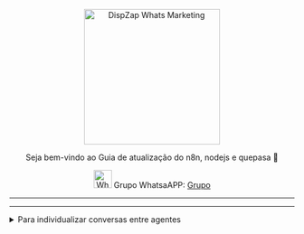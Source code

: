  <p align="center">
<img src="https://cwmkt.com.br/wp-content/uploads/2023/08/logo-github-cwmkt.svg" alt="DispZap Whats Marketing" width="240" />
<p align="center">Seja bem-vindo ao Guia de atualização do n8n, nodejs e quepasa 🚀</p>
</p>
  
<p align="center">
<img src="https://whatsapp.com/favicon.ico" alt="WhatsAPP-logo" width="32" />
<span>Grupo WhatsaAPP: </span>
<a href="https://link.cwmkt.com.br/grupo-whats" target="_blank">Grupo</a>
</p>

<hr />
<hr />

  <details>
<summary>Para individualizar conversas entre agentes</summary>

```bash
mv /home/chatwoot/chatwoot/app/javascript/dashboard/components/ChatList.vue /home/chatwoot/chatwoot/app/javascript/dashboard/components/ChatList.vue.old
```

```bash
cd /home/chatwoot/chatwoot/app/javascript/dashboard/components
```

```bash
wget "https://raw.githubusercontent.com/cwmkt/quepasa/main/ChatList.vue"
```

Após alterações acima, rebuildar seu Chatwoot

```bash
sudo -i -u chatwoot
cd chatwoot
```

```bash
rake assets:precompile RAILS_ENV=production
```

```bash
exit
```

```bash
systemctl daemon-reload && systemctl restart chatwoot.target
```

</details>


  
